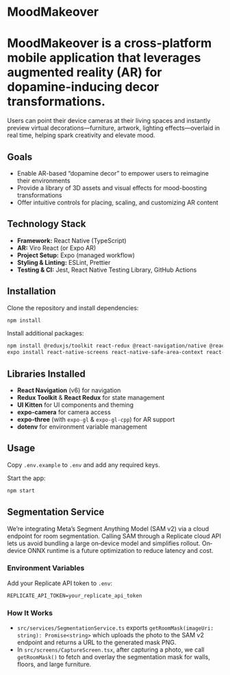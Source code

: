 # MoodMakeover

# MoodMakeover is a cross-platform mobile application that leverages augmented reality (AR) for dopamine-inducing decor transformations.

Users can point their device cameras at their living spaces and instantly preview virtual decorations—furniture, artwork, lighting effects—overlaid in real time, helping spark creativity and elevate mood.

## Goals
- Enable AR-based “dopamine decor” to empower users to reimagine their environments
- Provide a library of 3D assets and visual effects for mood-boosting transformations
- Offer intuitive controls for placing, scaling, and customizing AR content

## Technology Stack
- **Framework:** React Native (TypeScript)
- **AR:** Viro React (or Expo AR)
- **Project Setup:** Expo (managed workflow)
- **Styling & Linting:** ESLint, Prettier
- **Testing & CI:** Jest, React Native Testing Library, GitHub Actions

## Installation

Clone the repository and install dependencies:
```sh
npm install
```

Install additional packages:
```sh
npm install @reduxjs/toolkit react-redux @react-navigation/native @react-navigation/native-stack @ui-kitten/components @eva-design/eva @ui-kitten/eva-icons dotenv
expo install react-native-screens react-native-safe-area-context react-native-gesture-handler expo-camera expo-gl expo-gl-cpp expo-three react-native-svg
```

## Libraries Installed

- **React Navigation** (v6) for navigation
- **Redux Toolkit** & **React Redux** for state management
- **UI Kitten** for UI components and theming
- **expo-camera** for camera access
- **expo-three** (with `expo-gl` & `expo-gl-cpp`) for AR support
- **dotenv** for environment variable management

## Usage

Copy `.env.example` to `.env` and add any required keys.

Start the app:
```sh
npm start
```

## Segmentation Service

We’re integrating Meta’s Segment Anything Model (SAM v2) via a cloud endpoint for room segmentation. Calling SAM through a Replicate cloud API lets us avoid bundling a large on‐device model and simplifies rollout. On‐device ONNX runtime is a future optimization to reduce latency and cost.

### Environment Variables

Add your Replicate API token to `.env`:
```env
REPLICATE_API_TOKEN=your_replicate_api_token
```

### How It Works

- `src/services/SegmentationService.ts` exports `getRoomMask(imageUri: string): Promise<string>` which uploads the photo to the SAM v2 endpoint and returns a URL to the generated mask PNG.
- In `src/screens/CaptureScreen.tsx`, after capturing a photo, we call `getRoomMask()` to fetch and overlay the segmentation mask for walls, floors, and large furniture.